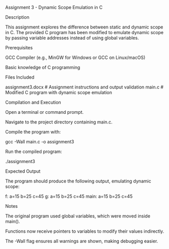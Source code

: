 Assignment 3 - Dynamic Scope Emulation in C

Description

This assignment explores the difference between static and dynamic scope in C. The provided C program has been modified to emulate dynamic scope by passing variable addresses instead of using global variables.

Prerequisites

GCC Compiler (e.g., MinGW for Windows or GCC on Linux/macOS)

Basic knowledge of C programming

Files Included

assignment3.docx    # Assignment instructions and output validation
main.c              # Modified C program with dynamic scope emulation

Compilation and Execution

Open a terminal or command prompt.

Navigate to the project directory containing main.c.

Compile the program with:

gcc -Wall main.c -o assignment3

Run the compiled program:

./assignment3

Expected Output

The program should produce the following output, emulating dynamic scope:

f: a=15 b=25 c=45
g: a=15 b=25 c=45
main: a=15 b=25 c=45

Notes

The original program used global variables, which were moved inside main().

Functions now receive pointers to variables to modify their values indirectly.

The -Wall flag ensures all warnings are shown, making debugging easier.

